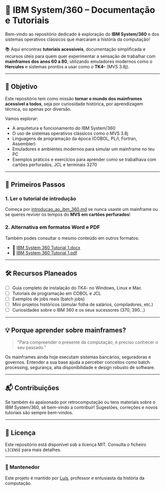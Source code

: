 # 🧠 IBM System/360 – Documentação e Tutoriais

Bem-vindo ao repositório dedicado à exploração do **IBM System/360** e dos sistemas operativos clássicos que marcaram a história da computação!

📚 Aqui encontras **tutoriais acessíveis**, documentação simplificada e recursos úteis para quem quer experimentar a sensação de trabalhar com **mainframes dos anos 60 a 80**, utilizando emuladores modernos como o **Hercules** e sistemas prontos a usar como o **TK4-** (MVS 3.8j).

---

## 🎯 Objetivo

Este repositório tem como missão **tornar o mundo dos mainframes acessível a todos**, seja por curiosidade histórica, por aprendizagem técnica, ou apenas por diversão.

Vamos explorar:

- A arquitetura e funcionamento do IBM System/360
- O uso de sistemas operativos clássicos como o MVS 3.8j
- Linguagens de programação da época (COBOL, PL/I, Fortran, Assembler)
- Emuladores e ambientes modernos para simular um mainframe no teu PC
- Exemplos práticos e exercícios para aprender como se trabalhava com cartões perfurados, JCL e terminais 3270

---

## 🚀 Primeiros Passos

### 1. Ler o tutorial de introdução
Começa por [introducao_ao_ibm_360.md](introducao_ao_ibm_360.md) se nunca usaste um mainframe ou se queres reviver os tempos do **MVS em cartões perfurados**!

### 2. Alternativa em formatos Word e PDF
Também podes consultar o mesmo conteúdo em outros formatos:

- 📄 [IBM System 360 Tutorial 1.docx](IBM%20System%20360%20Tutorial%201.docx)
- 📄 [IBM System 360 Tutorial 1.pdf](IBM%20System%20360%20Tutorial%201.pdf)

---

## 🛠️ Recursos Planeados

- [ ] Guia completo de instalação do TK4- no Windows, Linux e Mac
- [ ] Tutoriais de programação em COBOL e JCL
- [ ] Exemplos de jobs reais (batch jobs)
- [ ] Mini projetos históricos (simular folha de salários, compiladores, etc.)
- [ ] Curiosidades sobre o IBM 360 e os seus sucessores (370, 390…)

---

## 💡 Porque aprender sobre mainframes?

> "Para compreender o presente da computação, é preciso conhecer o seu passado."

Os mainframes ainda hoje executam sistemas bancários, seguradoras e governos. Entender a sua base ajuda a perceber conceitos como batch processing, segurança, alta disponibilidade e design robusto de software.

---

## 📬 Contribuições

Se também és apaixonado por retrocomputação ou tens materiais sobre o IBM System/360, sê bem-vindo a contribuir! Sugestões, correções e novos tutoriais são sempre bem-vindos.

---

## 📘 Licença

Este repositório está disponível sob a licença MIT. Consulta o ficheiro `LICENSE` para mais detalhes.

---

### 🎩 Mantenedor

Este projeto é mantido por [Luís](https://github.com/luiscunhacsc), professor e entusiasta da história da computação.
